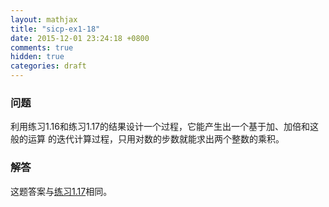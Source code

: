 ```yaml
---
layout: mathjax
title: "sicp-ex1-18"
date: 2015-12-01 23:24:18 +0800
comments: true
hidden: true
categories: draft
---
```


### 问题

利用练习1.16和练习1.17的结果设计一个过程，它能产生出一个基于加、加倍和这般的运算
的迭代计算过程，只用对数的步数就能求出两个整数的乘积。

### 解答

这题答案与[练习1.17](/sicp-ex1-17)相同。
